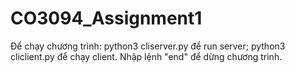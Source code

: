 # CO3094_Assignment1
Để chạy chương trình: python3 cliserver.py để run server; python3 cliclient.py để chạy client.
Nhập lệnh "end" để dừng chương trình.
